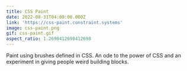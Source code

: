```yaml
---
title: CSS Paint
date: 2022-08-31T04:00:00.000Z
link: 'https://css-paint.constraint.systems'
image: css-paint.png
gif: css-paint.gif
aspect_ratio: 1.2698412698412698
---
```


Paint using brushes defined in CSS. An ode to the power of CSS and an experiment in giving people weird building blocks.

